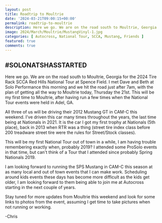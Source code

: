```yaml
---
layout: post
title: Roadtrip to Moultrie
date: '2024-03-21T09:00:15+00:00'
permalink: roadtrip-to-moultrie
description: Here we go. We are on the road south to Moultrie, Georgia for the 2024 Tire Rack SCCA Red Hills National Tour at Spence Field. I met Dave and Beth at Solo Performance this morning and we hit the road just after 7am, with the plan of getting all the way to Moultrie today, Thursday the 21st. This will be my first time to Moultrie, after having run a few times when the National Tour events were held in Adel, GA. 
image: 2024/March/Moultrie/MustangVinyl-1.jpg
categories: [ Autocross, National Tour, SCCA, Mustang, Friends ]
featured: true
comments: true
---
```

## #SOLONATSHASSTARTED
Here we go. We are on the road south to Moultrie, Georgia for the 2024 Tire Rack SCCA Red Hills National Tour at Spence Field. I met Dave and Beth at Solo Performance this morning and we hit the road just after 7am, with the plan of getting all the way to Moultrie today, Thursday the 21st. This will be my first time to Moultrie, after having run a few times when the National Tour events were held in Adel, GA. 

All three of us will be driving their 2012 Mustang GT in CAM-C this weekend. I've driven this car many times throughout the years, the last time being at Nationals in 2021. It is the car I got my first trophy at Nationals (5th place), back in 2013 when RTR was a thing (street tire index class before 200 treadware street tire were the rules for Street/Stock classes).

This will be my first National Tour out of town in a while, I am having trouble remembering exactly when, probably 2019? I attended some ProSolo events in that time, but can't think of a Tour that I attended since probably Spring Nationals 2019. 

I am looking forward to running the SPS Mustang in CAM-C this season at as many local and out of town events that I can make work. Scheduling around kids events these days has become more difficult as the kids get older, I am looking forward to them being able to join me at Autocross starting in the next couple of years.

Stay tuned for more updates from Moultrie this weekend and look for some links to photos from the event, assuming I get time to take pictures when not running or working. 

-Chris
